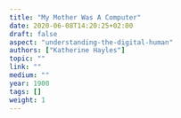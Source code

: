 ```yaml
---
title: "My Mother Was A Computer"
date: 2020-06-08T14:20:25+02:00
draft: false
aspect: "understanding-the-digital-human"
authors: ["Katherine Hayles"]
topic: ""
link: ""
medium: ""
year: 1900
tags: []
weight: 1
---
```

